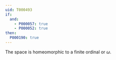 ```yaml
---
uid: T000493
if:
  and:
    - P000057: true
    - P000052: true
then:
  P000190: true
---
```


The space is homeomorphic to a finite ordinal or $\omega$.
